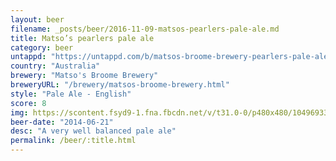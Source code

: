 ```yaml
---
layout: beer
filename: _posts/beer/2016-11-09-matsos-pearlers-pale-ale.md
title: Matso’s pearlers pale ale
category: beer
untappd: "https://untappd.com/b/matsos-broome-brewery-pearlers-pale-ale/113425"
country: "Australia"
brewery: "Matso's Broome Brewery"
breweryURL: "/brewery/matsos-broome-brewery.html"
style: "Pale Ale - English"
score: 8
img: https://scontent.fsyd9-1.fna.fbcdn.net/v/t31.0-0/p480x480/10496933_10152534289713745_6169618167007300448_o.jpg?_nc_cat=105&_nc_sid=e007fa&_nc_ohc=iBf0-TNzb-kAX-BEb0S&_nc_ht=scontent.fsyd9-1.fna&_nc_tp=6&oh=b3e3a25c7f5b2ea2cbd4a8d187163011&oe=5F4811E6
beer-date: "2014-06-21"
desc: "A very well balanced pale ale"
permalink: /beer/:title.html
---
```

